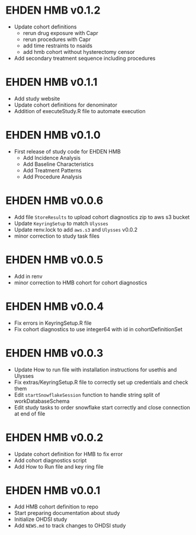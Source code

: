 # EHDEN HMB v0.1.2

* Update cohort definitions
    - rerun drug exposure with Capr
    - rerun procedures with Capr
    - add time restraints to nsaids
    - add hmb cohort without hysterectomy censor
* Add secondary treatment sequence including procedures 

# EHDEN HMB v0.1.1

* Add study website
* Update cohort definitions for denominator
* Addition of executeStudy.R file to automate execution

# EHDEN HMB v0.1.0

* First release of study code for EHDEN HMB
    * Add Incidence Analysis
    * Add Baseline Characteristics 
    * Add Treatment Patterns
    * Add Procedure Analysis

# EHDEN HMB v0.0.6

* Add file `StoreResults` to upload cohort diagnostics zip to aws s3 bucket
* Update `KeyringSetup` to match `Ulysses`
* Update renv.lock to add `aws.s3` and `Ulysses` v0.0.2
* minor correction to study task files

# EHDEN HMB v0.0.5

* Add in renv
* minor correction to HMB cohort for cohort diagnostics

# EHDEN HMB v0.0.4

* Fix errors in KeyringSetup.R file
* Fix cohort diagnostics to use integer64 with id in cohortDefinitionSet

# EHDEN HMB v0.0.3

* Update How to run file with installation instructions for usethis and Ulysses
* Fix extras/KeyringSetup.R file to correctly set up credentials and check them
* Edit `startSnowflakeSession` function to handle string split of workDatabaseSchema
* Edit study tasks to order snowflake start correctly and close connection at end of file

# EHDEN HMB v0.0.2

* Update cohort definition for HMB to fix error
* Add cohort diagnostics script
* Add How to Run file and key ring file

# EHDEN HMB v0.0.1

* Add HMB cohort definition to repo
* Start preparing documentation about study
* Initialize OHDSI study
* Add `NEWS.md` to track changes to OHDSI study
